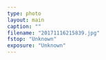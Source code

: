 ```yaml
---
type: photo
layout: main
caption: ""
filename: "20171116215839.jpg"
fstop: "Unknown"
exposure: "Unknown"
---
```

